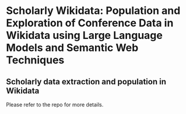 # Scholarly Wikidata: Population and Exploration of Conference Data in Wikidata using Large Language Models and Semantic Web Techniques

## Scholarly data extraction and population in Wikidata
Please refer to the repo for more details.
